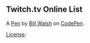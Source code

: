 Twitch.tv Online List
---------------------


A [Pen](https://codepen.io/esidebill/pen/KvvZvN) by [Bill Walsh](https://codepen.io/esidebill) on [CodePen](https://codepen.io).

[License](https://codepen.io/esidebill/pen/KvvZvN/license).